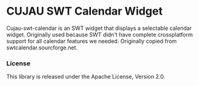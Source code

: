 # CUJAU SWT Calendar Widget

Cujau-swt-calendar is an SWT widget that displays a selectable calendar widget. Originally used because SWT didn't have complete crossplatform support for all calendar features we needed. Originally copied from swtcalendar.sourcforge.net.

### License

This library is released under the Apache License, Version 2.0.

